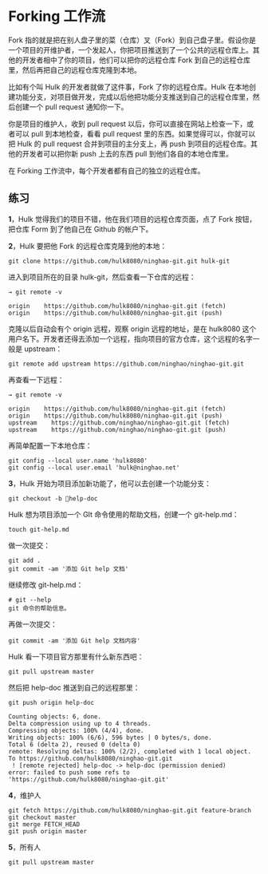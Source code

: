 # Forking 工作流

Fork 指的就是把在别人盘子里的菜（仓库）叉（Fork）到自己盘子里。假设你是一个项目的开维护者，一个发起人，你把项目推送到了一个公共的远程仓库上。其他的开发者相中了你的项目，他们可以把你的远程仓库 Fork 到自己的远程仓库里，然后再把自己的远程仓库克隆到本地。

比如有个叫 Hulk 的开发者就做了这件事，Fork 了你的远程仓库。Hulk 在本地创建功能分支，对项目做开发，完成以后他把功能分支推送到自己的远程仓库里，然后创建一个 pull request 通知你一下。

你是项目的维护人，收到 pull request 以后，你可以直接在网站上检查一下，或者可以 pull 到本地检查，看看 pull request 里的东西。如果觉得可以，你就可以把 Hulk 的 pull request 合并到项目的主分支上，再 push 到项目的远程仓库。其他的开发者可以把你新 push 上去的东西 pull 到他们各自的本地仓库里。

在 Forking 工作流中，每个开发者都有自己的独立的远程仓库。

## 练习

**1**，Hulk 觉得我们的项目不错，他在我们项目的远程仓库页面，点了 Fork 按钮，把仓库  Form 到了他自己在 Github 的帐户下。

**2**，Hulk 要把他 Fork 的远程仓库克隆到他的本地：

```
git clone https://github.com/hulk8080/ninghao-git.git hulk-git
```

进入到项目所在的目录 hulk-git，然后查看一下仓库的远程：

```
→ git remote -v

origin    https://github.com/hulk8080/ninghao-git.git (fetch)
origin    https://github.com/hulk8080/ninghao-git.git (push)
```

克隆以后自动会有个 origin 远程，观察 origin 远程的地址，是在 hulk8080 这个用户名下。开发者还得去添加一个远程，指向项目的官方仓库，这个远程的名字一般是 upstream：

```
git remote add upstream https://github.com/ninghao/ninghao-git.git
```

再查看一下远程：

```
→ git remote -v

origin    https://github.com/hulk8080/ninghao-git.git (fetch)
origin    https://github.com/hulk8080/ninghao-git.git (push)
upstream    https://github.com/ninghao/ninghao-git.git (fetch)
upstream    https://github.com/ninghao/ninghao-git.git (push)
```

再简单配置一下本地仓库：

```
git config --local user.name 'hulk8080'
git config --local user.email 'hulk@ninghao.net'
```

**3**，Hulk 开始为项目添加新功能了，他可以去创建一个功能分支：

```
git checkout -b help-doc
```

Hulk 想为项目添加一个 GIt 命令使用的帮助文档，创建一个 git-help.md：

```
touch git-help.md
```

做一次提交：

```
git add .
git commit -am '添加 Git help 文档'
```

继续修改 git-help.md：

```
# git --help
git 命令的帮助信息。
```

再做一次提交：

```
git commit -am '添加 Git help 文档内容'
```

Hulk 看一下项目官方那里有什么新东西吧：

```
git pull upstream master
```

然后把 help-doc 推送到自己的远程那里：

```
git push origin help-doc
```

```
Counting objects: 6, done.
Delta compression using up to 4 threads.
Compressing objects: 100% (4/4), done.
Writing objects: 100% (6/6), 596 bytes | 0 bytes/s, done.
Total 6 (delta 2), reused 0 (delta 0)
remote: Resolving deltas: 100% (2/2), completed with 1 local object.
To https://github.com/hulk8080/ninghao-git.git
 ! [remote rejected] help-doc -> help-doc (permission denied)
error: failed to push some refs to 'https://github.com/hulk8080/ninghao-git.git'

```

**4**，维护人

```
git fetch https://github.com/hulk8080/ninghao-git.git feature-branch
git checkout master
git merge FETCH_HEAD
git push origin master
```

**5**，所有人

```
git pull upstream master
```



